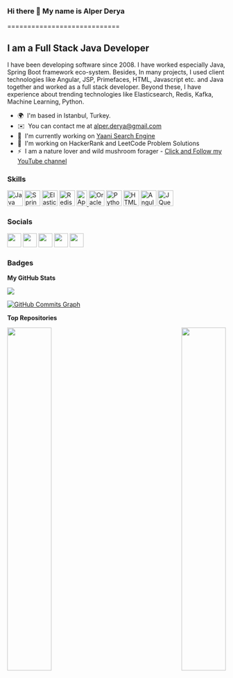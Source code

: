 ### Hi there 👋 My name is Alper Derya
============================

I am a Full Stack Java Developer
--------------

I have been developing software since 2008. I have worked especially Java, Spring Boot framework eco-system. Besides, In many projects, I used client technologies like Angular, JSP, Primefaces, HTML, Javascript etc. and Java together and worked as a full stack developer. Beyond these, I have experience about trending technologies like Elasticsearch, Redis, Kafka, Machine Learning, Python.

* 🌍  I'm based in Istanbul, Turkey.
* ✉️  You can contact me at [alper.derya@gmail.com](mailto:alper.derya@gmail.com)
* 🚀  I'm currently working on [Yaani Search Engine](http://www.yaani.com.tr)
* 🧠  I'm working on HackerRank and LeetCode Problem Solutions
* ⚡  I am a nature lover and wild mushroom forager - [Click and Follow my YouTube channel](https://www.youtube.com/c/AlperDerya)

### Skills

<p align="left">
<a href="https://www.oracle.com/java/" target="_blank" rel="noreferrer"><img src="https://raw.githubusercontent.com/danielcranney/readme-generator/main/public/icons/skills/java-colored.svg" width="36" height="36" alt="Java" /></a>
<a href="https://spring.io/projects/spring-boot" target="_blank" rel="noreferrer"><img src="https://spring.io/images/spring-logo-9146a4d3298760c2e7e49595184e1975.svg" width="36" height="36" alt="Spring Boot" /></a>
<a href="https://www.elastic.co/" target="_blank" rel="noreferrer"><img src="https://user-images.githubusercontent.com/9143253/47912437-f749bc00-de98-11e8-9669-e97f58b8be2e.png" width="36" height="36" alt="Elasticsearch" /></a>
<a href="https://redis.io/" target="_blank" rel="noreferrer"><img src="https://cdn4.iconfinder.com/data/icons/redis-2/1451/Untitled-2-1024.png" width="36" height="36" alt="Redis" /></a>
<a href="https://kafka.apache.org/" target="_blank" rel="noreferrer"><img src="https://upload.wikimedia.org/wikipedia/commons/thumb/0/05/Apache_kafka.svg/148px-Apache_kafka.svg.png" width="24" height="36" alt="Apache Kafka" />
</a>
<a href="https://www.oracle.com/uk/index.html" target="_blank" rel="noreferrer"><img src="https://raw.githubusercontent.com/danielcranney/readme-generator/main/public/icons/skills/oracle-colored.svg" width="36" height="36" alt="Oracle" /></a>
<a href="https://www.python.org/" target="_blank" rel="noreferrer"><img src="https://raw.githubusercontent.com/danielcranney/readme-generator/main/public/icons/skills/python-colored.svg" width="36" height="36" alt="Python" /></a>
<a href="https://developer.mozilla.org/en-US/docs/Glossary/HTML5" target="_blank" rel="noreferrer"><img src="https://raw.githubusercontent.com/danielcranney/readme-generator/main/public/icons/skills/html5-colored.svg" width="36" height="36" alt="HTML5" /></a>
<a href="https://angular.io/" target="_blank" rel="noreferrer"><img src="https://raw.githubusercontent.com/danielcranney/readme-generator/main/public/icons/skills/angularjs-colored.svg" width="36" height="36" alt="Angular" /></a>
<a href="https://jquery.com/" target="_blank" rel="noreferrer"><img src="https://raw.githubusercontent.com/danielcranney/readme-generator/main/public/icons/skills/jquery-colored.svg" width="36" height="36" alt="JQuery" /></a>
</p>


### Socials

<p align="left"> <a href="https://www.github.com/alperderya" target="_blank" rel="noreferrer"><img src="https://raw.githubusercontent.com/danielcranney/readme-generator/main/public/icons/socials/github.svg" width="32" height="32" /></a> <a href="https://www.linkedin.com/in/alper-derya" target="_blank" rel="noreferrer"><img src="https://raw.githubusercontent.com/danielcranney/readme-generator/main/public/icons/socials/linkedin.svg" width="32" height="32" /></a> <a href="https://www.stackoverflow.com/users/4073249/alper-derya" target="_blank" rel="noreferrer"><img src="https://raw.githubusercontent.com/danielcranney/readme-generator/main/public/icons/socials/stackoverflow.svg" width="32" height="32" /></a> <a href="https://www.twitter.com/AlperDERYA1" target="_blank" rel="noreferrer"><img src="https://raw.githubusercontent.com/danielcranney/readme-generator/main/public/icons/socials/twitter.svg" width="32" height="32" /></a> <a href="https://www.youtube.com/c/AlperDerya" target="_blank" rel="noreferrer"><img src="https://raw.githubusercontent.com/danielcranney/readme-generator/main/public/icons/socials/youtube.svg" width="32" height="32" /></a></p>

### Badges

<b>My GitHub Stats</b>

<a href="http://www.github.com/alperderya"><img src="https://github-readme-streak-stats.herokuapp.com/?user=alperderya&stroke=ffffff&background=1c1917&ring=0891b2&fire=0891b2&currStreakNum=ffffff&currStreakLabel=0891b2&sideNums=ffffff&sideLabels=ffffff&dates=ffffff&hide_border=true" /></a>

<a href="http://www.github.com/alperderya"><img src="https://activity-graph.herokuapp.com/graph?username=alperderya&bg_color=1c1917&color=ffffff&line=0891b2&point=ffffff&area_color=1c1917&area=true&hide_border=true&custom_title=GitHub%20Commits%20Graph" alt="GitHub Commits Graph" /></a>

<b>Top Repositories</b>

<div width="100%" align="center"><a href="https://github.com/alperderya/HackerRankSolutions" align="left"><img align="left" width="45%" src="https://github-readme-stats.vercel.app/api/pin/?username=alperderya&repo=HackerRankSolutions&title_color=0891b2&text_color=ffffff&icon_color=0891b2&bg_color=1c1917&hide_border=true&locale=en" /></a><a href="https://github.com/alperderya/LeetCodeSolutions" align="right"><img align="right" width="45%" src="https://github-readme-stats.vercel.app/api/pin/?username=alperderya&repo=LeetCodeSolutions&title_color=0891b2&text_color=ffffff&icon_color=0891b2&bg_color=1c1917&hide_border=true&locale=en" /></a></div><br /><br /><br /><br /><br /><br /><br />
<!--
**alperderya/alperderya** is a ✨ _special_ ✨ repository because its `README.md` (this file) appears on your GitHub profile.

Here are some ideas to get you started:

- 🔭 I’m currently working on ...
- 🌱 I’m currently learning ...
- 👯 I’m looking to collaborate on ...
- 🤔 I’m looking for help with ...
- 💬 Ask me about ...
- 📫 How to reach me: ...
- 😄 Pronouns: ...
- ⚡ Fun fact: ...
-->
